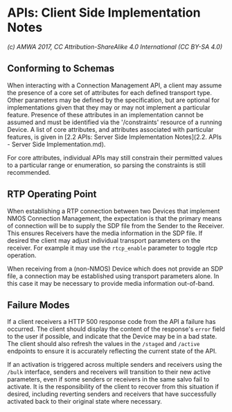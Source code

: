 # APIs: Client Side Implementation Notes

_(c) AMWA 2017, CC Attribution-ShareAlike 4.0 International (CC BY-SA 4.0)_

## Conforming to Schemas

When interacting with a Connection Management API, a client may assume the presence of a core set of attributes for each defined transport type. Other parameters may be defined by the specification, but are optional for implementations given that they may or may not implement a particular feature. Presence of these attributes in an implementation cannot be assumed and must be identified via the '/constraints' resource of a running Device. A list of core attributes, and attributes associated with particular features, is given in [2.2 APIs: Server Side Implementation Notes](2.2. APIs - Server Side Implementation.md).

For core attributes, individual APIs may still constrain their permitted values to a particular range or enumeration, so parsing the constraints is still recommended.


## RTP Operating Point

When establishing a RTP connection between two Devices that implement NMOS Connection Management, the expectation is that the primary means of connection will be to supply the SDP file from the Sender to the Receiver. This ensures Receivers have the media information in the SDP file. If desired the client may adjust individual transport parameters on the receiver. For example it may use the `rtcp_enable` parameter to toggle rtcp operation.

When receiving from a (non-NMOS) Device which does not provide an SDP file, a connection may be established using transport parameters alone. In this case it may be necessary to provide media information out-of-band.

## Failure Modes

If a client receivers a HTTP 500 response code from the API a failure has occurred. The client should display the content of the response's `error` field to the user if possible, and indicate that the Device may be in a bad state. The client should also refresh the values in the `/staged` and `/active` endpoints to ensure it is accurately reflecting the current state of the API.

If an activation is triggered across multiple senders and receivers using the `/bulk` interface, senders and receivers will transition to their new active parameters, even if some senders or receivers in the same salvo fail to activate. It is the responsibility of the client to recover from this situation if desired, including reverting senders and receivers that have successfully activated back to their original state where necessary.

